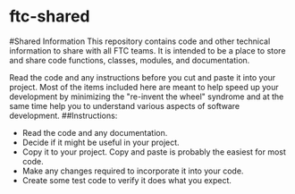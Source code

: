 # ftc-shared
#Shared Information
This repository contains code and other technical information to share with all FTC teams.
It is intended to be a place to store and share code functions, classes, modules, and documentation.

Read the code and any instructions before you cut and paste it into your project. Most of the items included here are meant to help speed up your development by minimizing the "re-invent the wheel" syndrome and at the same time help you to understand various aspects of software development.
##Instructions:
- Read the code and any documentation.
- Decide if it might be useful in your project.
- Copy it to your project. Copy and paste is probably the easiest for most code.
- Make any changes required to incorporate it into your code.
- Create some test code to verify it does what you expect.

 
